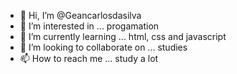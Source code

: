 - 👋 Hi, I’m @Geancarlosdasilva
- 👀 I’m interested in ... progamation
- 🌱 I’m currently learning ... html, css and javascript
- 💞️ I’m looking to collaborate on ... studies
- 📫 How to reach me ... study a lot

<!---
Geancarlosdasilva/Geancarlosdasilva is a ✨ special ✨ repository because its `README.md` (this file) appears on your GitHub profile.
You can click the Preview link to take a look at your changes.
--->
